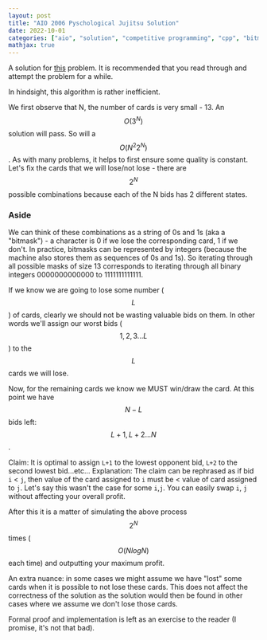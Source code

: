 ```yaml
---
layout: post
title: "AIO 2006 Pyschological Jujitsu Solution"
date: 2022-10-01
categories: ["aio", "solution", "competitive programming", "cpp", "bitmasks", "optimisation"]
mathjax: true
---
```

A solution for [this](https://orac2.info/problem/aio07airdrop/) problem. It is recommended that you read through and attempt the problem for a while.

In hindsight, this algorithm is rather inefficient.

We first observe that N, the number of cards is very small - 13. An $$O( 3^N )$$ solution will pass. So will a $$O(N^{2}2^{N})$$. As with many problems, it helps to first ensure some quality is constant. Let's fix the cards that we will lose/not lose - there are $$2^N$$ possible combinations because each of the N bids has 2 different states. 

### Aside
We can think of these combinations as a string of 0s and 1s (aka a "bitmask") - a character is 0 if we lose the corresponding card, 1 if we don't. In practice, bitmasks can be represented by integers (because the machine also stores them as sequences of 0s and 1s). So iterating through all possible masks of size 13 corresponds to iterating through all binary integers 0000000000000 to 1111111111111.  

If we know we are going to lose some number ($$L$$) of cards, clearly we should not be wasting valuable bids on them. In other words we'll assign our worst bids ($$1,2,3...L$$) to the $$L$$ cards we will lose. 

Now, for the remaining cards we know we MUST win/draw the card. At this point we have $$N-L$$ bids left: $$L+1,L+2...N$$.

Claim: It is optimal to assign `L+1` to the lowest opponent bid, `L+2` to the second lowest bid...etc...
Explanation:
The claim can be rephrased as if bid `i` < `j`, then value of the card assigned to `i` must be < value of card assigned to `j`. Let's say this wasn't the case for some `i`,`j`. You can easily swap `i`, `j` without affecting your overall profit.

After this it is a matter of simulating the above process $$2^N$$ times ($$O(NlogN)$$ each time) and outputting your maximum profit.

An extra nuance: in some cases we might assume we have "lost" some cards when it is possible to not lose these cards. This does not affect the correctness of the solution as the solution would then be found in other cases where we assume we don't lose those cards.

Formal proof and implementation is left as an exercise to the reader (I promise, it's not that bad).